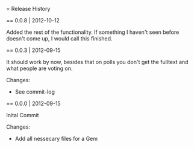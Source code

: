 = Release History

== 0.0.8 | 2012-10-12

Added the rest of the functionality. If something I haven't seen before doesn't come up, I would call this finished.

== 0.0.3 | 2012-09-15

It should work by now, besides that on polls you don't get the fulltext and what people are voting on.

Changes:

* See commit-log

== 0.0.0 | 2012-09-15

Inital Commit

Changes:

* Add all nessecary files for a Gem